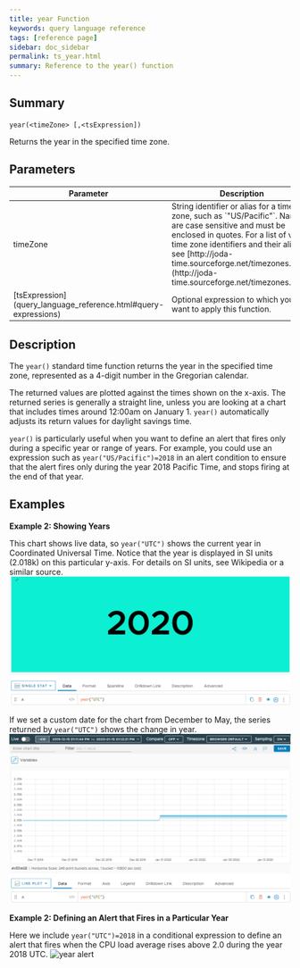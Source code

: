 ```yaml
---
title: year Function
keywords: query language reference
tags: [reference page]
sidebar: doc_sidebar
permalink: ts_year.html
summary: Reference to the year() function
---
```

## Summary
```
year(<timeZone> [,<tsExpression])
```
Returns the year in the specified time zone.

## Parameters
<table>
<tbody>
<thead>
<tr><th width="20%">Parameter</th><th width="80%">Description</th></tr>
</thead>
<tr><td>timeZone</td>
<td markdown="span">
String identifier or alias for a time zone, such as `"US/Pacific"`. Names are case sensitive and must be enclosed in quotes. For a list of valid time zone identifiers and their aliases, see  [http://joda-time.sourceforge.net/timezones.html](http://joda-time.sourceforge.net/timezones.html).
</td></tr>
<tr>
<td markdown="span"> [tsExpression](query_language_reference.html#query-expressions)</td>
<td>Optional expression to which you want to apply this function. </td>
</tr>
</tbody>
</table>


## Description

The `year()` standard time function returns the year in the specified time zone, represented as a 4-digit number in the Gregorian calendar.

The returned values are plotted against the times shown on the x-axis. The returned series is generally a straight line, unless you are looking at a chart that includes times around 12:00am on January 1.
`year()` automatically adjusts its return values for daylight savings time.

`year()` is particularly useful when you want to define an alert that fires only during a specific year or range of years. For example, you could use an expression such as `year("US/Pacific")=2018` in an alert condition to ensure that the alert fires only during the year 2018 Pacific Time, and stops firing at the end of that year.


## Examples

**Example 2: Showing Years**

This chart shows live data, so `year("UTC")` shows the current year in Coordinated Universal Time. Notice that the year is displayed in SI units (2.018k) on this particular y-axis.  For details on SI units, see Wikipedia or a similar source.
![year](images/ts_year.png)

If we set a custom date for the chart from December to May, the series returned by `year("UTC")` shows the change in year.
![year change](images/ts_year_change.png)

**Example 2: Defining an Alert that Fires in a Particular Year**

Here we include `year("UTC")=2018` in a conditional expression to define an alert that fires when the CPU load average rises above 2.0 during the year 2018 UTC.
![year alert](images/ts_year_alert.png)

